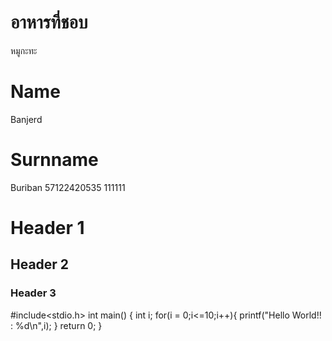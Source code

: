 # อาหารที่ชอบ
หมูกะทะ
# Name
Banjerd
# Surnname
Buriban
57122420535
111111
# Header 1
## Header 2
### Header 3

#include<stdio.h>
int main()
{
int i;
for(i = 0;i<=10;i++){
printf("Hello World!! : %d\n",i);
}
return 0;
}
